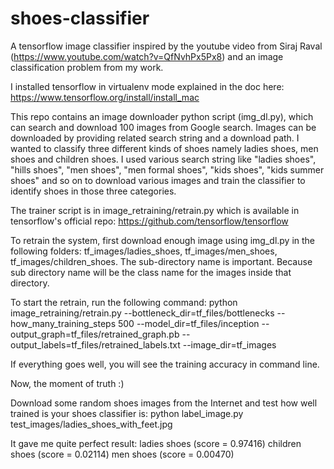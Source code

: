 # shoes-classifier

A tensorflow image classifier inspired by the youtube video from Siraj Raval (https://www.youtube.com/watch?v=QfNvhPx5Px8) and an image classification problem from my work.

I installed tensorflow in virtualenv mode explained in the doc here:
https://www.tensorflow.org/install/install_mac

This repo contains an image downloader python script (img_dl.py), which can search and download 100 images from Google search. Images can be downloaded by providing related search string and a download path. I wanted to classify three different kinds of shoes namely
ladies shoes, men shoes and children shoes. I used various search string like "ladies shoes", "hills shoes", "men shoes", "men formal shoes", "kids shoes", "kids summer shoes" and so on to download various images and train the classifier to identify shoes
in those three categories.

The trainer script is in image_retraining/retrain.py which is available in tensorflow's official repo:
https://github.com/tensorflow/tensorflow

To retrain the system, first download enough image using img_dl.py in the following folders:
tf_images/ladies_shoes, tf_images/men_shoes, tf_images/children_shoes. The sub-directory name is important. Because sub directory name will be the class name for the images inside that directory.

To start the retrain, run the following command:
python image_retraining/retrain.py --bottleneck_dir=tf_files/bottlenecks --how_many_training_steps 500 --model_dir=tf_files/inception --output_graph=tf_files/retrained_graph.pb --output_labels=tf_files/retrained_labels.txt --image_dir=tf_images

If everything goes well, you will see the training accuracy in command line.

Now, the moment of truth :)

Download some random shoes images from the Internet and test how well trained is your shoes classifier is:
python label_image.py test_images/ladies_shoes_with_feet.jpg

It gave me quite perfect result:
ladies shoes (score = 0.97416)
children shoes (score = 0.02114)
men shoes (score = 0.00470)



